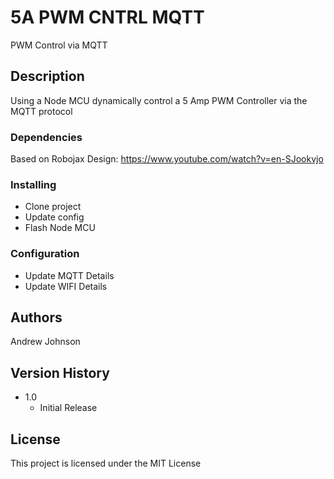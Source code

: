 # 5A PWM CNTRL MQTT

PWM Control via MQTT


## Description

Using a Node MCU dynamically control a 5 Amp PWM Controller via the MQTT protocol


### Dependencies
Based on Robojax Design:
https://www.youtube.com/watch?v=en-SJookvjo

### Installing
* Clone project
* Update config
* Flash Node MCU


### Configuration

* Update MQTT Details
* Update WIFI Details


## Authors
Andrew Johnson 

## Version History
* 1.0
    * Initial Release


## License

This project is licensed under the MIT License

